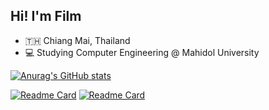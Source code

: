 ## Hi! I'm Film

- 🇹🇭 Chiang Mai, Thailand
- 💻 Studying Computer Engineering @ Mahidol University

[![Anurag's GitHub stats](https://github-readme-stats.vercel.app/api?username=puttipongchut&show_icons=true&theme=dark)](https://github.com/anuraghazra/github-readme-stats)

[![Readme Card](https://github-readme-stats.vercel.app/api/pin/?username=puttipongchut&repo=smarter-edu)](https://github.com/puttipongchut/smarter-edu)
[![Readme Card](https://github-readme-stats.vercel.app/api/pin/?username=northlnwza&repo=insightnet_zfn)](https://github.com/northlnwza/insightnet_zfn)
